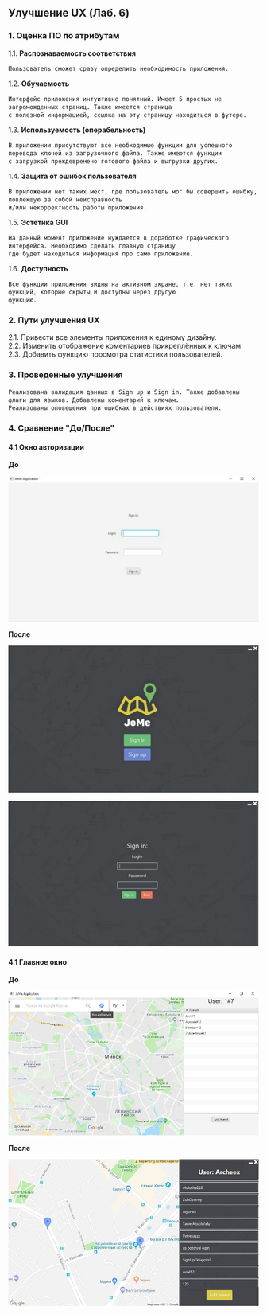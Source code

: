 ## Улучшение UX (Лаб. 6)

### 1. Оценка ПО по атрибутам

1.1. **Распознаваемость соответствия**

    Пользователь сможет сразу определить необходимость приложения.
      
1.2. **Обучаемость**

    Интерфейс приложения интуитивно понятный. Имеет 5 простых не загроможденных страниц. Также имеется страница 
    с полезной информацией, ссылка на эту страницу находиться в футере.

1.3. **Используемость (операбельность)**

    В приложении присутствуют все необходимые функции для успешного перевода ключей из загрузочного файла. Также имеются функции 
    с загрузкой преждевремено готового файла и выгрузки других.

1.4. **Защита от ошибок пользователя**

    В приложении нет таких мест, где пользователь мог бы совершить ошибку, повлекшую за собой неисправность
    и/или некорректность работы приложения.

1.5. **Эстетика GUI**

    На данный момент приложение нуждается в доработке графического интерфейса. Необходимо сделать главную страницу 
    где будет находиться информация про само приложение.

1.6. **Доступность**

    Все функции приложения видны на активном экране, т.е. нет таких функций, которые скрыты и доступны через другую
    функцию. 

### 2. Пути улучшения UX

2.1. Привести все элементы приложения к единому дизайну.    
2.2. Изменить отображение коментариев прикреплённых к ключам.  
2.3. Добавить функцию просмотра статистики пользователей.

### 3. Проведенные улучшения
    Реализована валидация данных в Sign up и Sign in. Также добавлены флаги для языков. Добавлены коментарий к ключам.
    Реализованы оповещения при ошибках в действиях пользователя.
    
### 4. Сравнение "До/После"

#### 4.1 Окно авторизации

   **До**
  
   ![](https://github.com/Archeex/JoMe/blob/master/res/SIGNINbefore.jpg)
   
    
  **После**
  
   ![](https://github.com/Archeex/JoMe/blob/master/res/SIGNINafter.png)
   
   ![](https://github.com/Archeex/JoMe/blob/master/res/SIGNINENTERafter.png)
   
#### 4.1 Главное окно

  **До**
  
   ![](https://github.com/Archeex/JoMe/blob/master/res/MAINbefore.jpg)
   
    
  **После**
  
   ![](https://github.com/Archeex/JoMe/blob/master/res/MAINafter.png)
